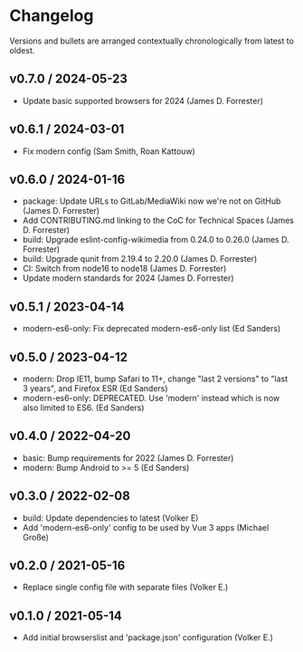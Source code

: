 # Changelog

Versions and bullets are arranged contextually chronologically from latest to oldest.

## v0.7.0 / 2024-05-23
* Update basic supported browsers for 2024 (James D. Forrester)

## v0.6.1 / 2024-03-01
* Fix modern config (Sam Smith, Roan Kattouw)

## v0.6.0 / 2024-01-16
* package: Update URLs to GitLab/MediaWiki now we're not on GitHub (James D. Forrester)
* Add CONTRIBUTING.md linking to the CoC for Technical Spaces (James D. Forrester)
* build: Upgrade eslint-config-wikimedia from 0.24.0 to 0.26.0 (James D. Forrester)
* build: Upgrade qunit from 2.19.4 to 2.20.0 (James D. Forrester)
* CI: Switch from node16 to node18 (James D. Forrester)
* Update modern standards for 2024 (James D. Forrester)

## v0.5.1 / 2023-04-14
* modern-es6-only: Fix deprecated modern-es6-only list (Ed Sanders)

## v0.5.0 / 2023-04-12
* modern: Drop IE11, bump Safari to 11+, change "last 2 versions" to "last 3 years", and Firefox ESR (Ed Sanders)
* modern-es6-only: DEPRECATED. Use 'modern' instead which is now also limited to ES6. (Ed Sanders)

## v0.4.0 / 2022-04-20
* basic: Bump requirements for 2022 (James D. Forrester)
* modern: Bump Android to >= 5 (Ed Sanders)

## v0.3.0 / 2022-02-08
* build: Update dependencies to latest (Volker E)
* Add 'modern-es6-only' config to be used by Vue 3 apps (Michael Große)

## v0.2.0 / 2021-05-16
* Replace single config file with separate files (Volker E.)

## v0.1.0 / 2021-05-14
* Add initial browserslist and 'package.json' configuration (Volker E.)
